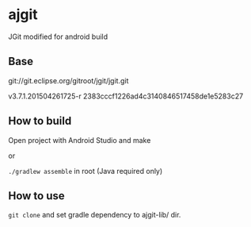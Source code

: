 # ajgit
JGit modified for android build

## Base
git://git.eclipse.org/gitroot/jgit/jgit.git

v3.7.1.201504261725-r 2383cccf1226ad4c3140846517458de1e5283c27

## How to build
Open project with Android Studio and make

or

`./gradlew assemble` in root (Java required only)

## How to use
`git clone` and set gradle dependency to ajgit-lib/ dir.
